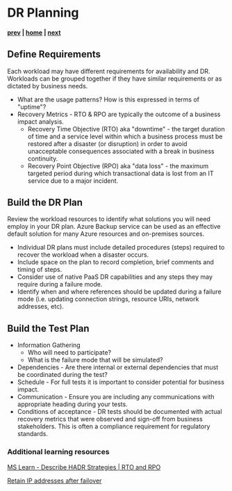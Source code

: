 # DR Planning

#### [prev](./backup.md) | [home](./readme.md)  | [next](./drtesting.md)

## Define Requirements
Each workload may have different requirements for availability and DR. Workloads can be grouped together if they have similar requirements or as dictated by business needs.

  - What are the usage patterns? How is this expressed in terms of "uptime"? 
  - Recovery Metrics - RTO & RPO are typically the outcome of a business impact analysis. 
      - Recovery Time Objective (RTO) aka "downtime" - the target duration of time and a service level within which a business process must be restored after a disaster (or disruption) in order to avoid unacceptable consequences associated with a break in business continuity. 
      - Recovery Point Objective (RPO) aka "data loss" - the maximum targeted period during which transactional data is lost from an IT service due to a major incident.

## Build the DR Plan

Review the workload resources to identify what solutions you will need employ in your DR plan. Azure Backup service can be used as an effective default solution for many Azure resources and on-premises sources.

  - Individual DR plans must include detailed procedures (steps) required to recover the workload when a disaster occurs. 
  - Include space on the plan to record completion, brief comments and timing of steps.
  - Consider use of native PaaS DR capabilities and any steps they may require during a failure mode.
  - Identify when and where references should be updated during a failure mode (i.e. updating connection strings, resource URIs, network addresses, etc).

## Build the Test Plan
  - Information Gathering 
    - Who will need to participate? 
    - What is the failure mode that will be simulated?
  - Dependencies - Are there internal or external dependencies that must be coordinated during the test?
  - Schedule - For full tests it is important to consider potential for business impact.
  - Communication - Ensure you are including any communications with appropriate heading during your tests.
  - Conditions of acceptance - DR tests should be documented with actual recovery metrics that were observed and sign-off from business stakeholders. This is often a compliance requirement for  regulatory standards.

### Additional learning resources

[MS Learn - Describe HADR Strategies | RTO and RPO](https://docs.microsoft.com/en-us/learn/modules/describe-high-availability-disaster-recovery-strategies/2-describe-recovery-time-objective-recovery-point-objective)

[Retain IP addresses after failover](https://docs.microsoft.com/en-us/azure/site-recovery/site-recovery-retain-ip-azure-vm-failover) 

